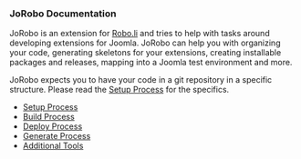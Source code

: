 ### JoRobo Documentation
JoRobo is an extension for [Robo.li](https://robo.li) and tries to help with tasks around developing extensions for Joomla. JoRobo can help you with organizing your code, generating skeletons for your extensions, creating installable packages and releases, mapping into a Joomla test environment and more.

JoRobo expects you to have your code in a git repository in a specific structure. Please read the [Setup Process](Setup.md) for the specifics.

* [Setup Process](Setup.md)
* [Build Process](Build.md)
* [Deploy Process](Deploy.md)
* [Generate Process](Generate.md)
* [Additional Tools](Misc.md)
